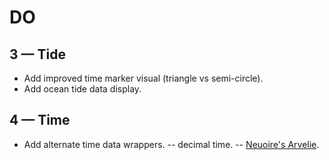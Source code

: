 # DO

## 3 &mdash; Tide

- Add improved time marker visual (triangle vs semi-circle).
- Add ocean tide data display.

## 4 &mdash; Time

- Add alternate time data wrappers.
-- decimal time.
-- [Neuoire's Arvelie](https://wiki.xxiivv.com/site/time.html).